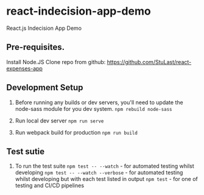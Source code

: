 # react-indecision-app-demo
React.js Indecision App Demo

##  Pre-requisites.

Install Node.JS
Clone repo from github:  https://github.com/StuLast/react-expenses-app

##  Development Setup
1.  Before running any builds or dev servers, you'll need to update the node-sass module for you dev system.
```npm rebuild node-sass```

2. Run local dev server
```npm run serve```

3. Run webpack build for production
```npm run build```

##  Test sutie

1.  To run the test suite
```npm test -- --watch``` - for automated testing whilst developing
```npm test -- --watch --verbose``` - for automated testing whilst developing but with each test listed in output
```npm test``` - for one of testing and CI/CD pipelines